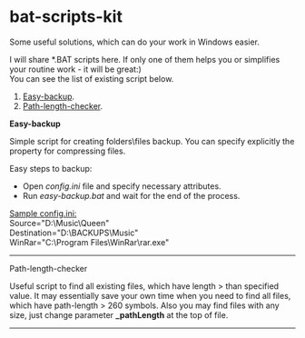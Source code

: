 # bat-scripts-kit
Some useful solutions, which can do your work in Windows easier.

I will share *.BAT scripts here. If only one of them helps you or simplifies your routine work - it will be great:)<br/>
You can see the list of existing script below.

1. <a href="#easy-backup">Easy-backup</a>.
2. <a href="#path-length-checker">Path-length-checker</a>.

<a name="easy-backup"><b>Easy-backup</b></a>

Simple script for creating folders\files backup. You can specify explicitly the property for compressing files.

Easy steps to backup:
<ul>
  <li> Open <i>config.ini</i> file and specify necessary attributes. </li>
  <li> Run <i>easy-backup.bat</i> and wait for the end of the process. </li>
</ul>

<u>Sample config.ini:</u><br/>
Source="D:\Music\Queen"<br/>
Destination="D:\BACKUPS\Music"<br/>
WinRar="C:\Program Files\WinRar\rar.exe"<br/>

<hr/>

<a name="path-length-checker">Path-length-checker</a>

Useful script to find all existing files, which have length > than specified value. It may essentially save your own time when you need to find all files, which have path-length > 260 symbols.
Also you may find files with any size, just change parameter <b>_pathLength</b> at the top of file.

<hr/>  
